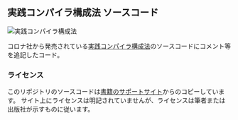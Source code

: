 ## 実践コンパイラ構成法 ソースコード

![実践コンパイラ構成法]([http://www.coronasha.co.jp/images/l/978-4-339-01933-9.jpg])

コロナ社から発売されている[実践コンパイラ構成法](http://www.coronasha.co.jp/np/isbn/9784339019339/)のソースコードにコメント等を追記したコード。


### ライセンス
このリポジトリのソースコードは[書籍のサポートサイト](http://www.cs.is.noda.tus.ac.jp/~mune/ccp/)からのコピーしています。
サイト上にライセンスは明記されていませんが、ライセンスは筆者または出版社が示すものに従います。